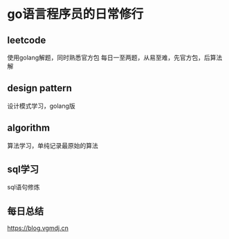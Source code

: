 # go语言程序员的日常修行

## leetcode
使用golang解题，同时熟悉官方包
每日一至两题，从易至难，先官方包，后算法解

## design pattern
设计模式学习，golang版

## algorithm
算法学习，单纯记录最原始的算法

## sql学习
sql语句修炼

## 每日总结
https://blog.vgmdj.cn
